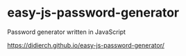 # easy-js-password-generator
Password generator written in JavaScript

https://didierch.github.io/easy-js-password-generator/
